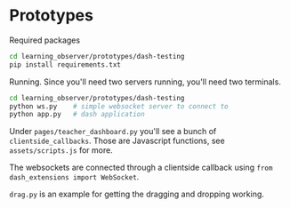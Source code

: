 # Prototypes

Required packages
```bash
cd learning_observer/prototypes/dash-testing
pip install requirements.txt
```

Running. Since you'll need two servers running, you'll need two terminals.
```bash
cd learning_observer/prototypes/dash-testing
python ws.py    # simple websocket server to connect to
python app.py   # dash application
```

Under `pages/teacher_dashboard.py` you'll see a bunch of `clientside_callbacks`. Those are Javascript functions, see `assets/scripts.js` for more.

The websockets are connected through a clientside callback using `from dash_extensions import WebSocket`.

`drag.py` is an example for getting the dragging and dropping working.
